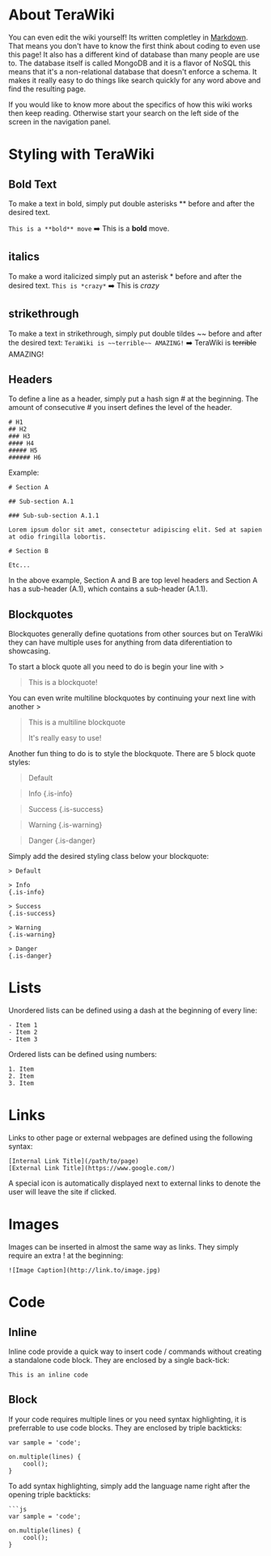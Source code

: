 <!-- TITLE: Home -->
<!-- SUBTITLE: A quick reference guide to all things TeraRecon -->

# About TeraWiki
You can even edit the wiki yourself! Its written completley in [Markdown](https://github.com/adam-p/markdown-here/wiki/Markdown-Cheatsheet "Markdown Cheat Sheet"). That means you don't have to know the first think about coding to even use this page! It also has a different kind of database than many people are use to. The database itself is called MongoDB and it is a flavor of NoSQL this means that it's a non-relational database that doesn't enforce a schema. It makes it really easy to do things like search quickly for any word above and find the resulting page.  

If you would like to know more about the specifics of how this wiki works then keep reading. Otherwise start your search on the left side of the screen in the navigation panel.



# Styling with TeraWiki
## Bold Text
To make a text in bold, simply put double asterisks ** before and after the desired text.

`This is a **bold** move` :arrow_right: This is a **bold** move.

## italics
To make a word italicized simply put an asterisk * before and after the desired text.
`This is *crazy*` :arrow_right: This is *crazy*

## strikethrough
To make a text in strikethrough, simply put double tildes ~~ before and after the desired text:
`TeraWiki is ~~terrible~~ AMAZING!` :arrow_right: TeraWiki is ~~terrible~~ AMAZING!

## Headers
To define a line as a header, simply put a hash sign # at the beginning. The amount of consecutive # you insert defines the level of the header.

```text
# H1
## H2
### H3
#### H4
##### H5
###### H6
```

Example:


```text
# Section A

## Sub-section A.1

### Sub-sub-section A.1.1

Lorem ipsum dolor sit amet, consectetur adipiscing elit. Sed at sapien at odio fringilla lobortis.

# Section B

Etc...
```
In the above example, Section A and B are top level headers and Section A has a sub-header (A.1), which contains a sub-header (A.1.1).



## Blockquotes
Blockquotes generally define quotations from other sources but on TeraWiki they can have multiple uses for anything from data diferentiation to showcasing.

To start a block quote all you need to do is begin your line with >

>This is a blockquote!

You can even write multiline blockquotes by continuing your next line with another >

>This is a multiline blockquote
>
>It's really easy to use!

Another fun thing to do is to style the blockquote. There are 5 block quote styles:

>Default

>Info
{.is-info}

>Success
{.is-success}

>Warning
{.is-warning}

>Danger
{.is-danger}

Simply add the desired styling class below your blockquote:

```text
> Default

> Info
{.is-info}

> Success
{.is-success}

> Warning
{.is-warning}

> Danger
{.is-danger}
```

# Lists
Unordered lists can be defined using a dash at the beginning of every line:

```text
- Item 1
- Item 2
- Item 3
```

Ordered lists can be defined using numbers:

```text
1. Item
2. Item
3. Item
```

# Links
Links to other page or external webpages are defined using the following syntax:

```text
[Internal Link Title](/path/to/page)
[External Link Title](https://www.google.com/)
```
A special icon is automatically displayed next to external links to denote the user will leave the site if clicked.


# Images
Images can be inserted in almost the same way as links. They simply require an extra ! at the beginning:

```text
![Image Caption](http://link.to/image.jpg)
```

# Code
## Inline
Inline code provide a quick way to insert code / commands without creating a standalone code block. They are enclosed by a single back-tick:

```text
This is an inline code
```
## Block
If your code requires multiple lines or you need syntax highlighting, it is preferrable to use code blocks. They are enclosed by triple backticks:


```
var sample = 'code';

on.multiple(lines) {
    cool();
}
```



To add syntax highlighting, simply add the language name right after the opening triple backticks:

```text
```js
var sample = 'code';

on.multiple(lines) {
    cool();
}
`````
```
